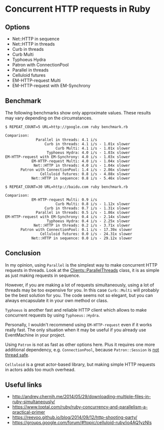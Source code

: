 # Concurrent HTTP requests in Ruby

## Options

* Net::HTTP in sequence
* Net::HTTP in threads
* Curb in threads
* Curb Multi
* Typhoeus Hydra
* Patron with ConnectionPool
* Parallel in threads
* Celluloid futures
* EM-HTTP-request Multi
* EM-HTTP-request with EM-Synchrony

## Benchmark

The following benchmarks show only approximate values. These results may vary depending on the circumstances.

```
$ REPEAT_COUNT=5 URL=http://google.com ruby benchmark.rb

Comparison:
              Parallel in threads: 4.1 i/s
                  Curb in threads: 4.1 i/s - 1.01x slower
                       Curb Multi: 4.1 i/s - 1.01x slower
                   Typhoeus Hydra: 4.0 i/s - 1.03x slower
EM-HTTP-request with EM-Synchrony: 4.0 i/s - 1.03x slower
            EM-HTTP-request Multi: 4.0 i/s - 1.04x slower
             Net::HTTP in threads: 4.0 i/s - 1.04x slower
       Patron with ConnectionPool: 1.4 i/s - 2.86x slower
                Celluloid futures: 0.8 i/s - 4.88x slower
            Net::HTTP in sequence: 0.8 i/s - 5.46x slower
```

```
$ REPEAT_COUNT=30 URL=http://baidu.com ruby benchmark.rb

Comparison:
            EM-HTTP-request Multi: 0.9 i/s
                       Curb Multi: 0.8 i/s - 1.12x slower
                  Curb in threads: 0.7 i/s - 1.31x slower
              Parallel in threads: 0.5 i/s - 1.86x slower
EM-HTTP-request with EM-Synchrony: 0.4 i/s - 2.14x slower
                   Typhoeus Hydra: 0.4 i/s - 2.25x slower
             Net::HTTP in threads: 0.2 i/s - 3.71x slower
       Patron with ConnectionPool: 0.1 i/s - 17.39x slower
                Celluloid futures: 0.0 i/s - 24.31x slower
            Net::HTTP in sequence: 0.0 i/s - 29.12x slower
```

## Conclusion

In my opinion, using `Parallel` is the simplest way to make concurrent HTTP requests in threads.
Look at the [Clients::ParallelThreads](clients.rb) class, it is as simple as just making requests in sequence.

However, if you are making a lot of requests simultaneously, using a lot of threads may be too expensive for you.
In this case `Curb::Multi` will probably be the best solution for you.
The code seems not so elegant, but you can always encapsulate it in your own method or class.

`Typhoeus` is another fast and reliable HTTP client which allows to make concurrent requests by using `Typhoeus::Hydra`.

Personally, I wouldn't recommend using `EM-HTTP-request` even if it works really fast.
The only situation when it may be useful if you already use EventMachine in your project.

Using `Patron` is not as fast as other options here.
Plus it requires one more additional dependency, e.g. `ConnectionPool`, because `Patron::Session` is [not thread
safe](https://github.com/toland/patron#threading).

`Celluloid` is a great actor-based library, but making simple HTTP requests in actors adds too much overhead.

## Useful links

* http://andrey.chernih.me/2014/05/29/downloading-multiple-files-in-ruby-simultaneously/
* https://www.toptal.com/ruby/ruby-concurrency-and-parallelism-a-practical-primer
* https://reevoo.github.io/blog/2014/09/12/http-shooting-party/
* https://groups.google.com/forum/#!topic/celluloid-ruby/io4AQ1yzNIs
